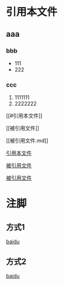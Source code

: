 # 引用本文件

## aaa

### bbb

- 111
- 222

### ccc

1. 1111111
2. 2222222

[[#引用本文件]]

[[被引用文件]]

[[被引用文件.md]]

[引用本文件](#引用本文件)

[被引用文件](被引用文件)

[被引用文件](被引用文件.md)

# 注脚

## 方式1

[baidu](https://www.baidu.com)

## 方式2

[baidu][baidu]

[baidu]: https://www.baidu.com
